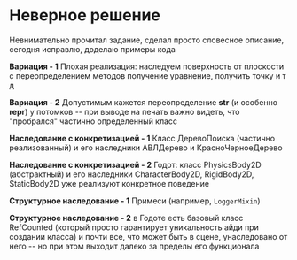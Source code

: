 # Неверное решение
Невнимательно прочитал задание, сделал просто словесное описание, сегодня исправлю, доделаю примеры кода

**Вариация - 1**
Плохая реализация: наследуем поверхность от плоскости с переопределением методов получение уравнение, получить точку и т д

**Вариация - 2**
Допустимым кажется переопределение __str__ (и особенно __repr__) у потомков -- при выводе на печать важно видеть, что "пробрался" частично определенный класс

**Наследование с конкретизацией - 1**
Класс ДеревоПоиска (частично реализованный) и его наследники АВЛДерево и КрасноЧерноеДерево

**Наследование с конкретизацией - 2**
Годот: класс PhysicsBody2D (абстрактный) и его наследники CharacterBody2D, RigidBody2D, StaticBody2D уже реализуют конкретное поведение

**Структурное наследование - 1**
Примеси (например, `LoggerMixin`)

**Структурное наследование - 2**
в Годоте есть базовый класс RefCounted (который просто гарантирует уникальность айди при создании класса) и почти все, что может быть в сцене, унаследовано от него -- но при этом выходит далеко за пределы его функционала
